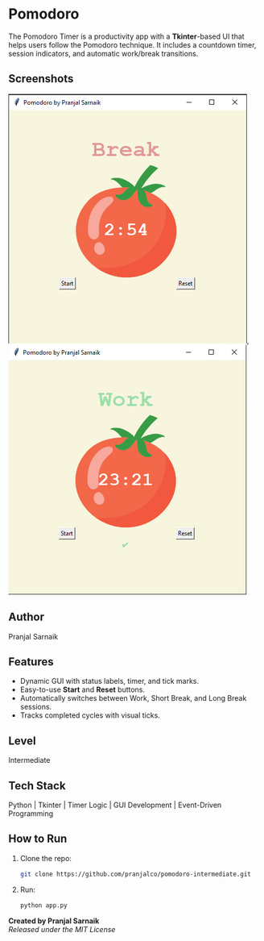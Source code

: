 # Pomodoro
The Pomodoro Timer is a productivity app with a **Tkinter**-based UI that helps users follow the Pomodoro technique. It includes a countdown timer, session indicators, and automatic work/break transitions. 

## Screenshots
![ss1](./screenshots/1.PNG), ![ss2](./screenshots/2.PNG)

## Author
Pranjal Sarnaik

## Features
- Dynamic GUI with status labels, timer, and tick marks.  
- Easy-to-use **Start** and **Reset** buttons.  
- Automatically switches between Work, Short Break, and Long Break sessions.  
- Tracks completed cycles with visual ticks.  

## Level
Intermediate

## Tech Stack
Python | Tkinter | Timer Logic | GUI Development | Event-Driven Programming  

## How to Run
1. Clone the repo:  
   ```bash  
   git clone https://github.com/pranjalco/pomodoro-intermediate.git

3. Run:
    ```bash  
   python app.py

**Created by Pranjal Sarnaik**  
*Released under the MIT License*